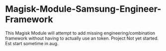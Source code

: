 # Magisk-Module-Samsung-Engineer-Framework
This Magisk Module will attempt to add missing engineering/combination framework without having to actually use an token.
Project Not yet started. Est start sometime in aug. 
